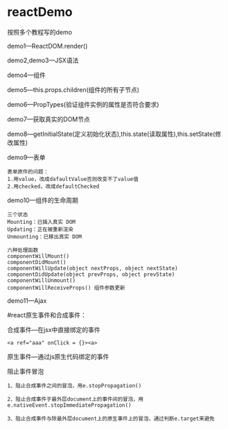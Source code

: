 # reactDemo
按照多个教程写的demo

demo1—ReactDOM.render()

demo2,demo3—JSX语法

demo4—组件

demo5—this.props.children(组件的所有子节点)

demo6—PropTypes(验证组件实例的属性是否符合要求)

demo7—获取真实的DOM节点

demo8—getInitialState(定义初始化状态),this.state(读取属性),this.setState(修改属性)

demo9—表单

    表单原件的问题：
    1.用value，改成dafaultValue否则改变不了value值
    2.用checked，改成defaultChecked

demo10—组件的生命周期
    
    三个状态
    Mounting：已插入真实 DOM
    Updating：正在被重新渲染
    Unmounting：已移出真实 DOM
    
    六种处理函数
    componentWillMount()
    componentDidMount()
    componentWillUpdate(object nextProps, object nextState)
    componentDidUpdate(object prevProps, object prevState)
    componentWillUnmount()
    componentWillReceiveProps() 组件参数更新
    
demo11—Ajax

#react原生事件和合成事件：

合成事件—在jsx中直接绑定的事件

    <a ref="aaa" onClick = {}><a>

原生事件—通过js原生代码绑定的事件
 
 
 阻止事件冒泡
 
    1、阻止合成事件之间的冒泡，用e.stopPropagation()
     
    2、阻止合成事件于最外层document上的事件间的冒泡，用e.nativeEvent.stopImmediatePropagation()
    
    3、阻止合成事件与除最外层document上的原生事件上的冒泡，通过判断e.target来避免
    